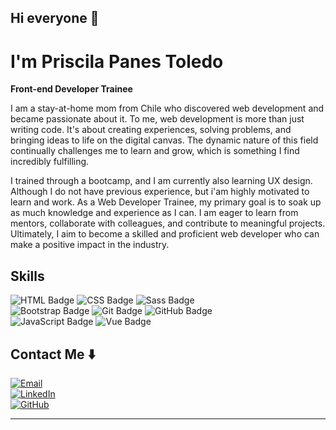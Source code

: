## Hi everyone 👋

# I'm Priscila Panes Toledo

**Front-end Developer Trainee**

I am a stay-at-home mom from Chile who discovered web development and became passionate about it. To me, web development is more than just writing code. It's about creating experiences, solving problems, and bringing ideas to life on the digital canvas. The dynamic nature of this field continually challenges me to learn and grow, which is something I find incredibly fulfilling.

I trained through a bootcamp, and I am currently also learning UX design. Although I do not have previous experience, but i'am highly motivated to learn and work. As a Web Developer Trainee, my primary goal is to soak up as much knowledge and experience as I can. I am eager to learn from mentors, collaborate with colleagues, and contribute to meaningful projects. Ultimately, I aim to become a skilled and proficient web developer who can make a positive impact in the industry.

## Skills

 ![HTML Badge](https://img.shields.io/badge/-HTML5-E34F26?logo=html5&logoColor=fff)
 ![CSS Badge](https://img.shields.io/badge/-CSS3-1572B6?logo=css3&logoColor=fff)
 ![Sass Badge](https://img.shields.io/badge/-Sass-CC6699?logo=sass&logoColor=fff) <br>
 ![Bootstrap Badge](https://img.shields.io/badge/-Bootstrap-563D7C?logo=bootstrap&logoColor=fff)
 ![Git Badge](https://img.shields.io/badge/-Git-F05032?logo=git&logoColor=fff)
 ![GitHub Badge](https://img.shields.io/badge/-GitHub-181717?logo=github&logoColor=fff) <br>
 ![JavaScript Badge](https://img.shields.io/badge/-JavaScript-F7DF1E?logo=javascript&logoColor=fff)
![Vue Badge](https://img.shields.io/badge/-Vue.js-4FC08D?logo=vue.js&logoColor=fff)

## Contact Me ⬇️

[![Email](https://img.shields.io/badge/Email-priscilapanestoledo@gmail.com-D14836?logo=gmail&logoColor=white)](mailto:priscilapanestoledo@gmail.com) <br>
[![LinkedIn](https://img.shields.io/badge/LinkedIn-Priscila%20Panes%20Toledo-0077B5?logo=linkedin&logoColor=white)](https://www.linkedin.com/in/priscila-panes/) <br>
[![GitHub](https://img.shields.io/badge/GitHub-PriscilaPanesToledo-181717?logo=github&logoColor=white)](https://github.com/PriscilaPanes)

---




